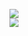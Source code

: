 [![](https://img.shields.io/badge/Made%20With-Github%20Spray-lightgrey.svg?style=for-the-badge&logo=github)](https://github.com/Annihil/github-spray#1882)  
[![](https://i.imgur.com/2DrTn0Z.gif)](https://github.com/Annihil/github-spray)